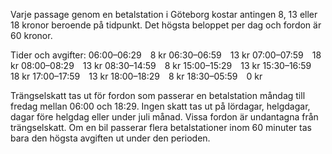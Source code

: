 Varje passage genom en betalstation i Göteborg kostar antingen 8, 13 eller 18 kronor beroende på tidpunkt. Det högsta beloppet per dag och fordon är 60 kronor.

Tider och avgifter:
06:00–06:29 8 kr
06:30–06:59 13 kr
07:00–07:59 18 kr
08:00–08:29 13 kr
08:30–14:59 8 kr
15:00–15:29 13 kr
15:30–16:59 18 kr
17:00–17:59 13 kr
18:00–18:29 8 kr
18:30–05:59 0 kr

Trängselskatt tas ut för fordon som passerar en betalstation måndag till fredag mellan 06:00 och 18:29. Ingen skatt tas ut på lördagar, helgdagar, dagar före helgdag eller under juli månad. Vissa fordon är undantagna från trängselskatt. Om en bil passerar flera betalstationer inom 60 minuter tas bara den högsta avgiften ut under den perioden.